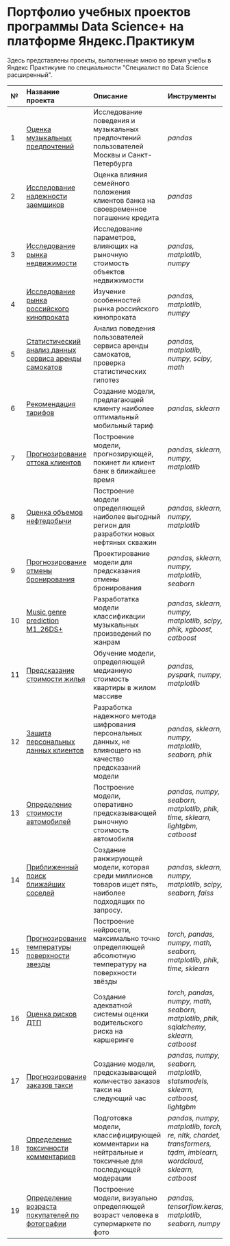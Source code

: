 # Портфолио учебных проектов программы Data Science+ на платформе Яндекс.Практикум 

Здесь представлены проекты, выполненные мною во время учебы в Яндекс Практикуме по специальности "Специалист по Data Science расширенный".

| № | Название проекта | Описание | Инструменты| 
|:-------------------|:---------------------- | :---------------------- | :---------------------- |
|1| [Оценка музыкальных предпочтений](01_EDA_value_music_references) | Исследование поведения и музыкальных предпочтений пользователей Москвы и Санкт-Петербурга |*pandas* |
|2| [Исследование надежности заемщиков](02_EDA_bank_borrowers) | Оценка влияния семейного положения клиентов банка на своевременное погашение кредита |*pandas* |
|3| [Исследование рынка недвижимости](03_EDA_real_estate) | Исследование параметров, влияющих на рыночную стоимость объектов недвижимости |*pandas, matplotlib, numpy* |
|4| [Исследование рынка российского кинопроката](04_EDA_film_distribution) | Изучение особенностей рынка российского кинопроката |*pandas, matplotlib, numpy* |
|5| [Статистический анализ данных сервиса аренды самокатов](05_SDA_scooter_rental_service) | Анализ поведения пользователей сервиса аренды самокатов, проверка статистических гипотез | *pandas, matplotlib, numpy, scipy, math* |
|6| [Рекомендация тарифов](06_ML_tariff_recommendation) | Создание модели, предлагающей клиенту наиболее оптимальный мобильный тариф | *pandas, sklearn* |
|7| [Прогнозирование оттока клиентов](07_ML_customer_churn_forecasting) | Построение модели, прогнозирующей, покинет ли клиент банк в ближайшее время | *pandas, sklearn, numpy, matplotlib* |
|8| [Оценка объемов нефтедобычи](08_ML_well_location_selection) | Построение модели определяющей наиболее выгодный регион для разработки новых нефтяных скважин | *pandas, sklearn, numpy, matplotlib* |
|9| [Прогнозирование отмены бронирования](09_ML_booking_cancellations_predicting) | Проектирование модели для предсказания отмены бронирования | *pandas, sklearn, numpy, matplotlib, seaborn* |
|10| [Music genre prediction M1_26DS+](10_ML_Masterskaya_26DS_music_classification) |Разработатка модели классификации музыкальных произведений по жанрам| *pandas, sklearn, numpy, matplotlib, scipy, phik, xgboost, catboost* |
|11| [Предсказание стоимости жилья](11_ML_home_value_predicting_SPARK) | Обучение модели, определяющей медианную стоимость квартиры в жилом массиве| *pandas, pyspark, numpy, matplotlib* |
|12| [Защита персональных данных клиентов](12_ML_protection_personal_information) | Разработка надежного метода шифрования персональных данных, не влияющего на качество предсказаний модели | *pandas, sklearn, numpy, matplotlib, seaborn, phik* |
|13| [Определение стоимости автомобилей](13_ML_cars_value_determination) | Построение модели, оперативно предсказывающей рыночную стоимость автомобиля | *pandas, numpy, seaborn, matplotlib, phik, time, sklearn, lightgbm, catboost* |
|14| [Приближенный поиск ближайших соседей](14_ML_Masterskaya_match_Faiss) | Создание ранжирующей модели, которая среди миллионов товаров ищет пять, наиболее подходящих по запросу. | *pandas, sklearn, numpy, matplotlib, scipy, seaborn, faiss* |
|15| [Прогнозирование температуры поверхности звезды](15_ML_star_temperature_predicting) | Построение нейросети, максимально точно определяющей абсолютную температуру на поверхности звёзды | *torch, pandas, numpy, math, seaborn, matplotlib, phik, time, sklearn* |
|16| [Оценка рисков ДТП](16_ML_accident_risk_predicting) | Создание адекватной системы оценки водительского риска на каршеринге| *torch, pandas, numpy, math, seaborn, matplotlib, phik, sqlalchemy, sklearn, catboost* |
|17| [Прогнозирование заказов такси](17_ML_taxi_order_forecasting) | Создание модели, предсказывающей количество заказов такси на следующий час | *pandas, numpy, seaborn, matplotlib, statsmodels, sklearn, catboost, lightgbm* |
|18| [Определение токсичности комментариев](18_ML_comment_classification) | Подготовка модели, классифицирующей комментарии на нейтральные и токсичные для последующей модерации | *pandas, numpy, matplotlib, torch, re, nltk, chardet, transformers, tqdm, imblearn, wordcloud, sklearn, catboost* |
|19| [Определение возраста покупателей по фотографии](19_ML_age_buyers_determinig) | Построение модели, визуально определяющей возраст человека в супермаркете  по фото | *pandas, tensorflow.keras, matplotlib, seaborn, numpy* |
